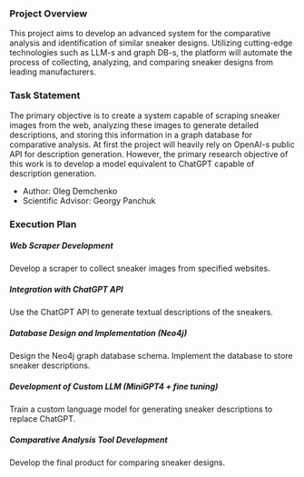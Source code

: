 ### Project Overview

This project aims to develop an advanced system for the comparative analysis and identification of similar sneaker designs. Utilizing cutting-edge technologies such as LLM-s and graph DB-s, the platform will automate the process of collecting, analyzing, and comparing sneaker designs from leading manufacturers.

### Task Statement
The primary objective is to create a system capable of scraping sneaker images from the web, analyzing these images to generate detailed descriptions, and storing this information in a graph database for comparative analysis. At first the project will heavily rely on OpenAI-s public API for description generation. However, the primary research objective of this work is to develop a model equivalent to ChatGPT capable of description generation.

- Author: Oleg Demchenko
- Scientific Advisor: Georgy Panchuk


### Execution Plan

##### Web Scraper Development

Develop a scraper to collect sneaker images from specified websites.

##### Integration with ChatGPT API

Use the ChatGPT API to generate textual descriptions of the sneakers.

##### Database Design and Implementation (Neo4j)

Design the Neo4j graph database schema. Implement the database to store sneaker descriptions.

##### Development of Custom LLM (MiniGPT4 + fine tuning)

Train a custom language model for generating sneaker descriptions to replace ChatGPT.

##### Comparative Analysis Tool Development

Develop the final product for comparing sneaker designs.
